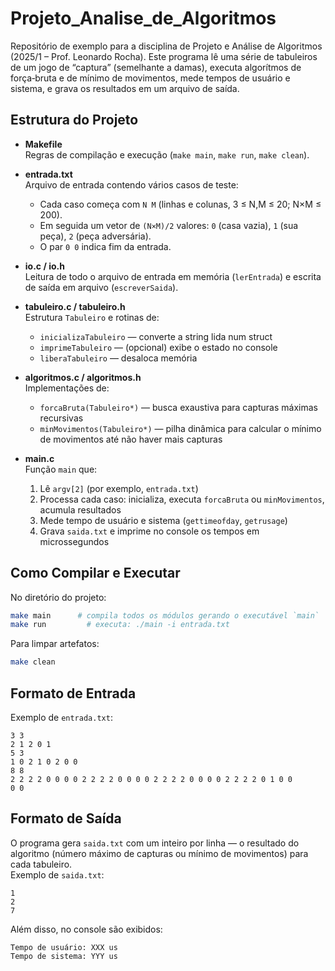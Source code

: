# Projeto_Analise_de_Algoritmos

Repositório de exemplo para a disciplina de Projeto e Análise de Algoritmos (2025/1 – Prof. Leonardo Rocha). Este programa lê uma série de tabuleiros de um jogo de “captura” (semelhante a damas), executa algorítmos de força‑bruta e de mínimo de movimentos, mede tempos de usuário e sistema, e grava os resultados em um arquivo de saída.

## Estrutura do Projeto

- **Makefile**  
  Regras de compilação e execução (`make main`, `make run`, `make clean`).

- **entrada.txt**  
  Arquivo de entrada contendo vários casos de teste:
  - Cada caso começa com `N M` (linhas e colunas, 3 ≤ N,M ≤ 20; N×M ≤ 200).
  - Em seguida um vetor de `(N×M)/2` valores: `0` (casa vazia), `1` (sua peça), `2` (peça adversária).
  - O par `0 0` indica fim da entrada.

- **io.c / io.h**  
  Leitura de todo o arquivo de entrada em memória (`lerEntrada`) e escrita de saída em arquivo (`escreverSaida`).

- **tabuleiro.c / tabuleiro.h**  
  Estrutura `Tabuleiro` e rotinas de:
  - `inicializaTabuleiro` — converte a string lida num struct  
  - `imprimeTabuleiro` — (opcional) exibe o estado no console  
  - `liberaTabuleiro` — desaloca memória

- **algoritmos.c / algoritmos.h**  
  Implementações de:
  - `forcaBruta(Tabuleiro*)` — busca exaustiva para capturas máximas recursivas  
  - `minMovimentos(Tabuleiro*)` — pilha dinâmica para calcular o mínimo de movimentos até não haver mais capturas

- **main.c**  
  Função `main` que:
  1. Lê `argv[2]` (por exemplo, `entrada.txt`)  
  2. Processa cada caso: inicializa, executa `forcaBruta` ou `minMovimentos`, acumula resultados  
  3. Mede tempo de usuário e sistema (`gettimeofday`, `getrusage`)  
  4. Grava `saida.txt` e imprime no console os tempos em microssegundos

## Como Compilar e Executar

No diretório do projeto:

```bash
make main      # compila todos os módulos gerando o executável `main`
make run         # executa: ./main -i entrada.txt
```

Para limpar artefatos:

```bash
make clean
```

## Formato de Entrada

Exemplo de `entrada.txt`:

```
3 3
2 1 2 0 1
5 3
1 0 2 1 0 2 0 0
8 8
2 2 2 2 0 0 0 0 2 2 2 2 0 0 0 0 2 2 2 2 0 0 0 0 2 2 2 2 0 1 0 0
0 0
```

## Formato de Saída

O programa gera `saida.txt` com um inteiro por linha — o resultado do algoritmo (número máximo de capturas ou mínimo de movimentos) para cada tabuleiro.  
Exemplo de `saida.txt`:

```
1
2
7
```

Além disso, no console são exibidos:

```
Tempo de usuário: XXX us
Tempo de sistema: YYY us
```


